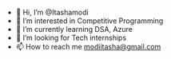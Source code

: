 - 👋 Hi, I’m @Itashamodi
- 👀 I’m interested in Competitive Programming
- 🌱 I’m currently learning DSA, Azure
- 💞️ I’m looking for Tech internships 
- 📫 How to reach me modiitasha@gmail.com 

<!---
Itashamodi/Itashamodi is a ✨ special ✨ repository because its `README.md` (this file) appears on your GitHub profile.
You can click the Preview link to take a look at your changes.
--->
